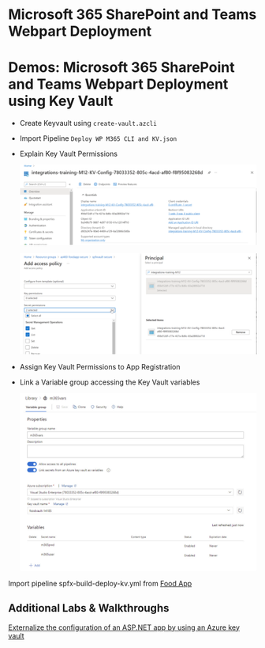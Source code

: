 # Microsoft 365 SharePoint and Teams Webpart Deployment

# Demos: Microsoft 365 SharePoint and Teams Webpart Deployment using Key Vault

- Create Keyvault using `create-vault.azcli`
- Import Pipeline `Deploy WP M365 CLI and KV.json`
- Explain Key Vault Permissions

    ![app-reg.png](_images/app-reg.png)

    ![kv-perms](_images/kv-perms.png)

- Assign Key Vault Permissions to App Registration    

- Link a Variable group accessing the Key Vault variables

    ![kv-vars](_images/kv-vars.jpg)

Import pipeline spfx-build-deploy-kv.yml from [Food App](https://github.com/arambazamba/food-app/)


## Additional Labs & Walkthroughs

[Externalize the configuration of an ASP.NET app by using an Azure key vault](https://docs.microsoft.com/en-us/learn/modules/aspnet-configurationbuilder/)
